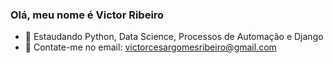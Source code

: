 ### Olá, meu nome é Victor Ribeiro

- 🌱 Estaudando Python, Data Science, Processos de Automação e Django
- 💬 Contate-me no email: victorcesargomesribeiro@gmail.com
